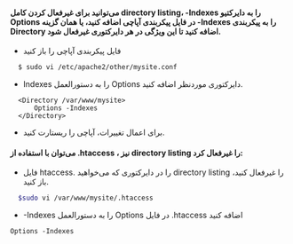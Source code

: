 #### می‌توانید برای غیرفعال کردن کامل directory listing،   -Indexes را به دایرکتیو Options  در فایل پیکربندی آپاچی اضافه کنید، یا همان گزینه -Indexes را به پیکربندی Directory اضافه کنید تا این ویژگی در هر دایرکتوری غیرفعال شود.

* فایل پیکربندی آپاچی را باز کنید
```bash 
  $ sudo vi /etc/apache2/other/mysite.conf
 ```
 * Indexes  را به دستورالعمل Options دایرکتوری موردنظر اضافه کنید.

```config
  <Directory /var/www/mysite>
      Options -Indexes
  </Directory>
```
* برای اعمال تغییرات، آپاچی را ریستارت کنید.

#### می‌توان با استفاده از .htaccess ، نیز directory listing را غیرفعال کرد:
* فایل htaccess. را در دایرکتوری که می‌خواهید directory listing را غیرفعال کنید، باز کنید.

```bash
  $sudo vi /var/www/mysite/.htaccess
```
* -Indexes  را به دستورالعمل Options در فایل .htaccess اضافه کنید

```Options -Indexes```
